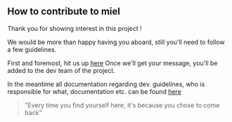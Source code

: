 ## How to contribute to miel

Thank you for showing interest in this project !

We would be more than happy having you aboard, still you'll need to follow a few guidelines.

First and foremost, hit us up [here](https://www.google.com/maps/place/37%C2%B024'05.2%22N+116%C2%B052'03.8%22W/@37.4012564,-116.868762,913m/data=!3m1!1e3!4m4!3m3!8m2!3d37.401437!4d-116.86773?entry=ttu&g_ep=EgoyMDI1MDgxOC4wIKXMDSoASAFQAw%3D%3D)
Once we'll get your message, you'll be added to the dev team of the project. 

In the meantime all documentation regarding dev. guidelines, who is responsible for what, documentation etc. can be found [here](https://github.com/b0cal/miel/tree/doc/readme/doc)


> "Every time you find yourself here, it's because you chose to come back"
